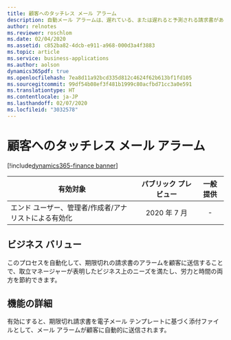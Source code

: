 ```yaml
---
title: 顧客へのタッチレス メール アラーム
description: 自動メール アラームは、遅れている、または遅れると予測される請求書がある顧客に送信されるメッセージを生成します。
author: relnotes
ms.reviewer: roschlom
ms.date: 02/04/2020
ms.assetid: c852ba82-4dcb-e911-a968-000d3a4f3883
ms.topic: article
ms.service: business-applications
ms.author: aolson
dynamics365pdf: true
ms.openlocfilehash: 7ea8d11a92bcd335d812c4624f62b613bf1fd105
ms.sourcegitcommit: 99df54b08ef3f481b1999c80acfbd71cc3a0e591
ms.translationtype: HT
ms.contentlocale: ja-JP
ms.lasthandoff: 02/07/2020
ms.locfileid: "3032578"
---
```

# <a name="touchless-email-reminders-to-customer"></a>顧客へのタッチレス メール アラーム
[!include[dynamics365-finance banner](../includes/dynamics365-finance.md)]

| 有効対象    |  パブリック プレビュー | 一般提供 | 
| ---------- | :----------: |:----------: |
|エンド ユーザー、管理者/作成者/アナリストによる有効化|2020 年 7 月| -|


## <a name="business-value"></a>ビジネス バリュー
<!-- bv start -->
このプロセスを自動化して、期限切れの請求書のアラームを顧客に送信することで、取立マネージャーが表明したビジネス上のニーズを満たし、労力と時間の両方を節約できます。
<!-- bv end -->



## <a name="feature-details"></a>機能の詳細
<!--feature detail start -->
有効にすると、期限切れ請求書を電子メール テンプレートに基づく添付ファイルとして、メール アラームが顧客に自動的に送信されます。
<!--feature detail end -->









